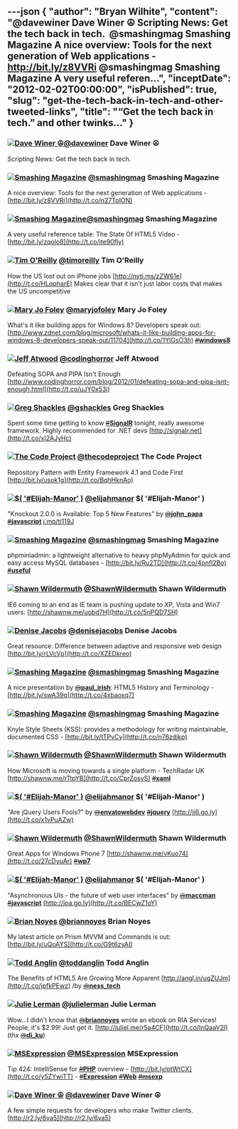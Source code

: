 ---json
{
  "author": "Bryan Wilhite",
  "content": "@davewiner Dave Winer ☮  Scripting News: Get the tech back in tech.   &#160;@smashingmag Smashing Magazine   A nice overview: Tools for the next generation of Web applications - http://bit.ly/z8VVRi  @smashingmag Smashing Magazine   A very useful referen...",
  "inceptDate": "2012-02-02T00:00:00",
  "isPublished": true,
  "slug": "get-the-tech-back-in-tech-and-other-tweeted-links",
  "title": "“Get the tech back in tech.” and other twinks…"
}
---

### [<img alt="Dave Winer ☮" src="https://songhay.blob.core.windows.net/shared-social-twitter/davewiner.jpeg">](https://twitter.com/#%21/davewiner)[@davewiner](https://twitter.com/#%21/davewiner) Dave Winer ☮

Scripting News: Get the tech back in tech. 

### [<img alt="Smashing Magazine" src="https://songhay.blob.core.windows.net/shared-social-twitter/smashingmag.png">](https://twitter.com/#%21/smashingmag)&#160;[@smashingmag](https://twitter.com/#%21/smashingmag) Smashing Magazine 

A nice overview: Tools for the next generation of Web applications - [http://bit.ly/z8VVRi](http://t.co/n27TplON)

### [<img alt="Smashing Magazine" src="https://songhay.blob.core.windows.net/shared-social-twitter/smashingmag.png">](https://twitter.com/#%21/smashingmag)[@smashingmag](https://twitter.com/#%21/smashingmag) Smashing Magazine 

A very useful reference table: The State Of HTML5 Video - [http://bit.ly/zqolo8](http://t.co/ite90fIy)

### [<img alt="Tim O'Reilly" src="https://songhay.blob.core.windows.net/shared-social-twitter/timoreilly.jpeg">](https://twitter.com/#%21/timoreilly)&#160;[@timoreilly](https://twitter.com/#%21/timoreilly) Tim O'Reilly 

How the US lost out on iPhone jobs [http://nyti.ms/zZW61e](http://t.co/HLqpharE) Makes clear that it isn't just labor costs that makes the US uncompetitive

### [<img alt="Mary Jo Foley" src="https://songhay.blob.core.windows.net/shared-social-twitter/maryjofoley.png">](https://twitter.com/#%21/maryjofoley)&#160;[@maryjofoley](https://twitter.com/#%21/maryjofoley) Mary Jo Foley 

What's it like building apps for Windows 8? Developers speak out: [http://www.zdnet.com/blog/microsoft/whats-it-like-building-apps-for-windows-8-developers-speak-out/11704](http://t.co/1YlGsO3h) [<s>#</s>**windows8**](https://twitter.com/#%21/search?q=%23windows8)

### [<img alt="Jeff Atwood" src="https://songhay.blob.core.windows.net/shared-social-twitter/codinghorror.png">](https://twitter.com/#%21/codinghorror)&#160;[@codinghorror](https://twitter.com/#%21/codinghorror) Jeff Atwood 

Defeating SOPA and PIPA Isn't Enough [http://www.codinghorror.com/blog/2012/01/defeating-sopa-and-pipa-isnt-enough.html](http://t.co/uJY0x53i)

### [<img alt="Greg Shackles" src="https://songhay.blob.core.windows.net/shared-social-twitter/gshackles.png">](https://twitter.com/#%21/gshackles)&#160;[@gshackles](https://twitter.com/#%21/gshackles) Greg Shackles 

Spent some time getting to know [<s>#</s>**SignalR**](https://twitter.com/#%21/search?q=%23SignalR) tonight, really awesome framework. Highly recommended for .NET devs [http://signalr.net](http://t.co/xI2AJyHc)

### [<img alt="The Code Project" src="https://songhay.blob.core.windows.net/shared-social-twitter/thecodeproject.png">](https://twitter.com/#%21/thecodeproject)&#160;[@thecodeproject](https://twitter.com/#%21/thecodeproject) The Code Project 

Repository Pattern with Entity Framework 4.1 and Code First [http://bit.ly/usok1g](http://t.co/BqhHknAo)

### [<img alt="$( '#Elijah-Manor' )" src="https://songhay.blob.core.windows.net/shared-social-twitter/davewiner.jpeg">](https://twitter.com/#%21/elijahmanor)&#160;[@elijahmanor](https://twitter.com/#%21/elijahmanor) $( '#Elijah-Manor' ) 

&quot;Knockout 2.0.0 is Available: Top 5 New Features&quot; by [<s>@</s>**john_papa**](https://twitter.com/#%21/john_papa) [<s>#</s>**javascript**](https://twitter.com/#%21/search?q=%23javascript) [j.mp/ti119J](http://t.co/3iPzcGxc)

### [<img alt="Smashing Magazine" src="https://songhay.blob.core.windows.net/shared-social-twitter/smashingmag.png">](https://twitter.com/#%21/smashingmag)&#160;[@smashingmag](https://twitter.com/#%21/smashingmag) Smashing Magazine 

phpminiadmin: a lightweight alternative to heavy phpMyAdmin for quick and easy access MySQL databases - [http://bit.ly/Ru2TD](http://t.co/4onfl2Bo) [<s>#</s>**useful**](https://twitter.com/#%21/search?q=%23useful)

### [<img alt="Shawn Wildermuth" src="https://songhay.blob.core.windows.net/shared-social-twitter/ShawnWildermuth.jpeg">](https://twitter.com/#%21/ShawnWildermuth)&#160;[@ShawnWildermuth](https://twitter.com/#%21/ShawnWildermuth) Shawn Wildermuth 

IE6 coming to an end as IE team is pushing update to XP, Vista and Win7 users: [http://shawnw.me/uobd7H](http://t.co/5nPQD7SH)

### [<img alt="Denise Jacobs" src="https://songhay.blob.core.windows.net/shared-social-twitter/denisejacobs.jpeg">](https://twitter.com/#%21/denisejacobs)&#160;[@denisejacobs](https://twitter.com/#%21/denisejacobs) Denise Jacobs 

Great resource: Difference between adaptive and responsive web design [http://bit.ly/rLVcVp](http://t.co/XZEDkreo)

### [<img alt="Smashing Magazine" src="https://songhay.blob.core.windows.net/shared-social-twitter/smashingmag.png">](https://twitter.com/#%21/smashingmag)&#160;[@smashingmag](https://twitter.com/#%21/smashingmag) Smashing Magazine 

A nice presentation by [<s>@</s>**paul_irish**](https://twitter.com/#%21/paul_irish): HTML5 History and Terminology - [http://bit.ly/swA39q](http://t.co/4xbaoxq7)

### [<img alt="Smashing Magazine" src="https://songhay.blob.core.windows.net/shared-social-twitter/smashingmag.png">](https://twitter.com/#%21/smashingmag)&#160;[@smashingmag](https://twitter.com/#%21/smashingmag) Smashing Magazine 

Knyle Style Sheets (KSS): provides a methodology for writing maintainable, documented CSS - [http://bit.ly/tTPvCy](http://t.co/n76zdjkp)

### [<img alt="Shawn Wildermuth" src="https://songhay.blob.core.windows.net/shared-social-twitter/ShawnWildermuth.jpeg">](https://twitter.com/#%21/ShawnWildermuth)&#160;[@ShawnWildermuth](https://twitter.com/#%21/ShawnWildermuth) Shawn Wildermuth 

How Microsoft is moving towards a single platform - TechRadar UK [http://shawnw.me/rTtpYB](http://t.co/CprZosvS) [<s>#</s>**xaml**](https://twitter.com/#%21/search?q=%23xaml)

### [<img alt="$( '#Elijah-Manor' )" src="https://songhay.blob.core.windows.net/shared-social-twitter/elijahmanor.jpeg">](https://twitter.com/#%21/elijahmanor)&#160;[@elijahmanor](https://twitter.com/#%21/elijahmanor) $( '#Elijah-Manor' ) 

&quot;Are jQuery Users Fools?&quot; by [<s>@</s>**envatowebdev**](https://twitter.com/#%21/envatowebdev) [<s>#</s>**jquery**](https://twitter.com/#%21/search?q=%23jquery) [http://jj6.go.ly](http://t.co/x1vPuAZw)

### [<img alt="Shawn Wildermuth" src="https://songhay.blob.core.windows.net/shared-social-twitter/ShawnWildermuth.jpeg">](https://twitter.com/#%21/ShawnWildermuth)&#160;[@ShawnWildermuth](https://twitter.com/#%21/ShawnWildermuth) Shawn Wildermuth 

Great Apps for Windows Phone 7 [http://shawnw.me/vKuo74](http://t.co/27cDyuAr) [<s>#</s>**wp7**](https://twitter.com/#%21/search?q=%23wp7)

### [<img alt="$( '#Elijah-Manor' )" src="https://songhay.blob.core.windows.net/shared-social-twitter/elijahmanor.jpeg">](https://twitter.com/#%21/elijahmanor)&#160;[@elijahmanor](https://twitter.com/#%21/elijahmanor) $( '#Elijah-Manor' ) 

&quot;Asynchronous UIs - the future of web user interfaces&quot; by [<s>@</s>**maccman**](https://twitter.com/#%21/maccman) [<s>#</s>**javascript**](https://twitter.com/#%21/search?q=%23javascript) [http://joa.go.ly](http://t.co/BECwZ1oY)

### [<img alt="Brian Noyes" src="https://songhay.blob.core.windows.net/shared-social-twitter/briannoyes.png">](https://twitter.com/#%21/briannoyes)&#160;[@briannoyes](https://twitter.com/#%21/briannoyes) Brian Noyes 

My latest article on Prism MVVM and Commands is out: [http://bit.ly/uQoAYS](http://t.co/G9t6zyAI)

### [<img alt="Todd Anglin" src="https://songhay.blob.core.windows.net/shared-social-twitter/toddanglin.png">](https://twitter.com/#%21/toddanglin)&#160;[@toddanglin](https://twitter.com/#%21/toddanglin) Todd Anglin 

The Benefits of HTML5 Are Growing More Apparent [http://angl.in/ugZUJm](http://t.co/jpfkPEwz) /by [<s>@</s>**ness_tech**](https://twitter.com/#%21/ness_tech)

### [<img alt="Julie Lerman" src="https://songhay.blob.core.windows.net/shared-social-twitter/julielerman.jpeg">](https://twitter.com/#%21/julielerman)&#160;[@julielerman](https://twitter.com/#%21/julielerman) Julie Lerman 

Wow...I didn't know that [<s>@</s>**briannoyes**](https://twitter.com/#%21/briannoyes) wrote an ebook on RIA Services! People, it's $2.99! Just get it. [http://juliel.me/r5a4CF](http://t.co/InQaaV2I) (thx [<s>@</s>**di_ku**](https://twitter.com/#%21/di_ku))

### [<img alt="MSExpression" src="https://songhay.blob.core.windows.net/shared-social-twitter/MSExpression.png">](https://twitter.com/#%21/MSExpression)&#160;[@MSExpression](https://twitter.com/#%21/MSExpression) MSExpression 

Tip 424: IntelliSense for [<s>#</s>**PHP**](https://twitter.com/#%21/search?q=%23PHP) overview - [http://bit.ly/ptWtCX](http://t.co/y5ZYwiTT) - [<s>#</s>**Expression**](https://twitter.com/#%21/search?q=%23Expression) [<s>#</s>**Web**](https://twitter.com/#%21/search?q=%23Web) [<s>#</s>**msexp**](https://twitter.com/#%21/search?q=%23msexp)

### [<img alt="Dave Winer ☮" src="https://songhay.blob.core.windows.net/shared-social-twitter/davewiner.jpeg">](https://twitter.com/#%21/davewiner)&#160;[@davewiner](https://twitter.com/#%21/davewiner) Dave Winer ☮ 

A few simple requests for developers who make Twitter clients. [http://r2.ly/6va5](http://r2.ly/6va5)
